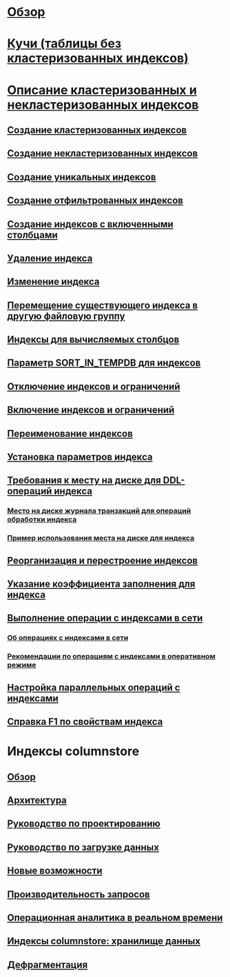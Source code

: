 # [Обзор](indexes.md)  
# [Кучи (таблицы без кластеризованных индексов)](heaps-tables-without-clustered-indexes.md)  
# [Описание кластеризованных и некластеризованных индексов](clustered-and-nonclustered-indexes-described.md)  
## [Создание кластеризованных индексов](create-clustered-indexes.md)  
## [Создание некластеризованных индексов](create-nonclustered-indexes.md)  
## [Создание уникальных индексов](create-unique-indexes.md)  
## [Создание отфильтрованных индексов](create-filtered-indexes.md)  
## [Создание индексов с включенными столбцами](create-indexes-with-included-columns.md)  
## [Удаление индекса](delete-an-index.md)  
## [Изменение индекса](modify-an-index.md)  
## [Перемещение существующего индекса в другую файловую группу](move-an-existing-index-to-a-different-filegroup.md)  
## [Индексы для вычисляемых столбцов](indexes-on-computed-columns.md)  
## [Параметр SORT_IN_TEMPDB для индексов](sort-in-tempdb-option-for-indexes.md)  
## [Отключение индексов и ограничений](disable-indexes-and-constraints.md)  
## [Включение индексов и ограничений](enable-indexes-and-constraints.md)  
## [Переименование индексов](rename-indexes.md)  
## [Установка параметров индекса](set-index-options.md)  
## [Требования к месту на диске для DDL-операций индекса](disk-space-requirements-for-index-ddl-operations.md)  
### [Место на диске журнала транзакций для операций обработки индекса](transaction-log-disk-space-for-index-operations.md)  
### [Пример использования места на диске для индекса](index-disk-space-example.md)  
## [Реорганизация и перестроение индексов](reorganize-and-rebuild-indexes.md)  
## [Указание коэффициента заполнения для индекса](specify-fill-factor-for-an-index.md)  
## [Выполнение операции с индексами в сети](perform-index-operations-online.md)  
### [Об операциях с индексами в сети](how-online-index-operations-work.md)  
### [Рекомендации по операциям с индексами в оперативном режиме](guidelines-for-online-index-operations.md)  
## [Настройка параллельных операций с индексами](configure-parallel-index-operations.md)  
## [Справка F1 по свойствам индекса](index-properties-f1-help.md)  



# Индексы columnstore
## [Обзор](columnstore-indexes-overview.md)  
## [Архитектура](columnstore-indexes-architecture.md)  
## [Руководство по проектированию](columnstore-indexes-design-guidance.md)  
## [Руководство по загрузке данных](columnstore-indexes-data-loading-guidance.md)  
## [Новые возможности](columnstore-indexes-what-s-new.md)  
## [Производительность запросов](columnstore-indexes-query-performance.md)  
## [Операционная аналитика в реальном времени](get-started-with-columnstore-for-real-time-operational-analytics.md)  
## [Индексы columnstore: хранилище данных](columnstore-indexes-data-warehouse.md)  
## [Дефрагментация](columnstore-indexes-defragmentation.md)  

